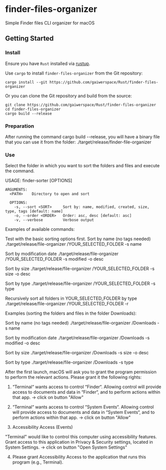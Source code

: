 # finder-files-organizer

Simple Finder files CLI organizer for macOS

## Getting Started

### Install

Ensure you have `Rust` installed via [rustup](https://rustup.rs).

Use `cargo` to install `finder-files-organizer` from the Git repository:

```
cargo install --git https://github.com/gaiwerspace/Rust/finder-files-organizer
```

Or you can clone the Git repository and build from the source:

```
git clone https://github.com/gaiwerspace/Rust/finder-files-organizer
cd finder-files-organizer
cargo build --release
```

### Preparation

After running the command cargo build --release, you will have a binary file that you can use it from the folder:
./target/release/finder-file-organizer

### Use

Select the folder in which you want to sort the folders and files and execute the command.

USAGE:
  finder-sorter <PATH> [OPTIONS]

    ARGUMENTS:
      <PATH>    Directory to open and sort

      OPTIONS:
        -s, --sort <SORT>     Sort by: name, modified, created, size, type, tags [default: name]
        -o, --order <ORDER>   Order: asc, desc [default: asc]
        -v, --verbose         Verbose output

Examples of available commands:

Test with the basic sorting options first.
Sort by name (no tags needed)
./target/release/file-organizer /YOUR_SELECTED_FOLDER -s name

Sort by modification date
./target/release/file-organizer /YOUR_SELECTED_FOLDER -s modified -o desc

Sort by size
./target/release/file-organizer /YOUR_SELECTED_FOLDER -s size -o desc

Sort by type
./target/release/file-organizer /YOUR_SELECTED_FOLDER -s type

Recursively sort all folders in YOUR_SELECTED_FOLDER by type
./target/release/file-organizer /YOUR_SELECTED_FOLDER -r

Examples (sorting the folders and files in the folder Downloads):

Sort by name (no tags needed)
./target/release/file-organizer /Downloads -s name

Sort by modification date
./target/release/file-organizer /Downloads -s modified -o desc

Sort by size
./target/release/file-organizer /Downloads -s size -o desc

Sort by type
./target/release/file-organizer /Downloads -s type

After the first launch, macOS will ask you to grant the program permission to perform the relevant actions.
Please grant it the following rights:

1. “Terminal“ wants access to control “Finder“. Allowing control will provide access to documents and data in “Finder“, and to perform actions within that app. -> сlick on button "Allow"

2. “Terminal“ wants access to control “System Events“. Allowing control will provide access to documents and data in “System Events“, and to perform actions within that app. -> сlick on button "Allow"

3. Accessibility Access (Events)

"Terminal" would like to control this computer using accessibility features.
Grant access to this application in Privacy & Security settings, located in System Settings. -> click on button "Open System Settings"

4. Please grant Accessibility Access to the application that runs this program (e.g., Terminal).
